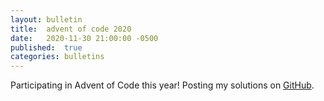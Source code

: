 ```yaml
---
layout:	bulletin
title:	advent of code 2020
date:	2020-11-30 21:00:00 -0500
published:	true
categories: bulletins
---
```

Participating in Advent of Code this year! Posting my solutions on [GitHub](https://github.com/walkersutton/advent_of_code/tree/main/2020).
